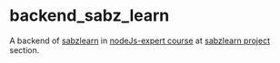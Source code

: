 # backend_sabz_learn

A backend of [sabzlearn](https://sabzlearn.ir/) in [nodeJs-expert course](https://sabzlearn.ir/course/node-ex/) at [sabzlearn project](https://sabzlearn.ir/lesson/40-26425/) section.
